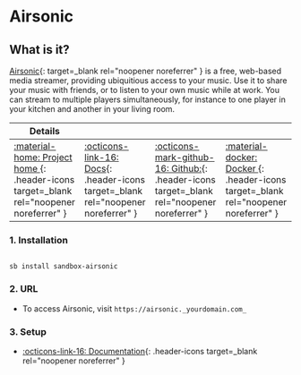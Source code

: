 # Airsonic

## What is it?

[Airsonic](https://github.com/airsonic/airsonic){: target=_blank rel="noopener noreferrer" } is a free, web-based media streamer, providing ubiquitious access to your music. Use it to share your music with friends, or to listen to your own music while at work. You can stream to multiple players simultaneously, for instance to one player in your kitchen and another in your living room.

| Details     |             |             |             |
|-------------|-------------|-------------|-------------|
| [:material-home: Project home ](https://github.com/airsonic/airsonic){: .header-icons target=_blank rel="noopener noreferrer" } | [:octicons-link-16: Docs](https://airsonic.github.io/docs/){: .header-icons target=_blank rel="noopener noreferrer" } | [:octicons-mark-github-16: Github:](https://github.com/airsonic/airsonic){: .header-icons target=_blank rel="noopener noreferrer" } | [:material-docker: Docker ](https://hub.docker.com/r/linuxserver/airsonic){: .header-icons target=_blank rel="noopener noreferrer" }|


### 1. Installation

``` shell

sb install sandbox-airsonic

```

### 2. URL

- To access Airsonic, visit `https://airsonic._yourdomain.com_`

### 3. Setup

- [:octicons-link-16: Documentation](https://airsonic.github.io/docs/){: .header-icons target=_blank rel="noopener noreferrer" }
